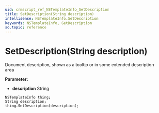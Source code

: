 ```yaml
---
uid: crmscript_ref_NSTemplateInfo_SetDescription
title: SetDescription(String description)
intellisense: NSTemplateInfo.SetDescription
keywords: NSTemplateInfo, GetDescription
so.topic: reference
---
```


# SetDescription(String description)

Document description, shown as a tooltip or in some extended description area

**Parameter:** 
* **description** String

```crmscript
NSTemplateInfo thing;
String description;
thing.SetDescription(description);
```


